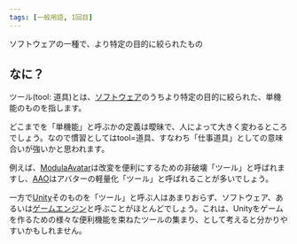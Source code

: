 ```yaml
---
tags: [一般用語, 1回目]
---
```


ソフトウェアの一種で、より特定の目的に絞られたもの

## なに？

ツール(tool: 道具)とは、[ソフトウェア](/docs/索引/さ行/ソフトウェア)のうちより特定の目的に絞られた、単機能のものを指します。

どこまでを「単機能」と呼ぶかの定義は曖昧で、人によって大きく変わるところでしょう。なので慣習としてはtool=道具、すなわち「仕事道具」としての意味合いが強いかと思われます。

例えば、[ModulaAvatar](/docs/索引/MNO/ModularAvatar)は改変を便利にするための非破壊「ツール」と呼ばれますし、[AAO](/docs/索引/ABC/AAO-AvatarOptimizer)はアバターの軽量化「ツール」と呼ばれることが多いでしょう。

一方で[Unity](/docs/索引/STU/Unity)そのものを「ツール」と呼ぶ人はあまりおらず、ソフトウェア、あるいは[ゲームエンジン](/docs/索引/か行/ゲームエンジン)と呼ぶことがほとんどでしょう。これは、Unityをゲームを作るための様々な便利機能を束ねたツールの集まり、として考えると分かりやすいかもしれません。
